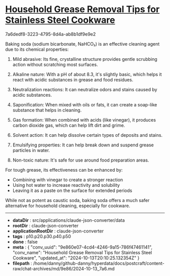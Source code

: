 # [Household Grease Removal Tips for Stainless Steel Cookware](https://claude.ai/chat/9e860e07-4cd4-4246-9a15-786f47461141)

7a6dedf8-3223-4795-8d4a-ab8b1df9e9e2

 Baking soda (sodium bicarbonate, NaHCO₃) is an effective cleaning agent due to its chemical properties:

1. Mild abrasive: Its fine, crystalline structure provides gentle scrubbing action without scratching most surfaces.

2. Alkaline nature: With a pH of about 8.3, it's slightly basic, which helps it react with acidic substances in grease and food residues.

3. Neutralization reactions: It can neutralize odors and stains caused by acidic substances.

4. Saponification: When mixed with oils or fats, it can create a soap-like substance that helps in cleaning.

5. Gas formation: When combined with acids (like vinegar), it produces carbon dioxide gas, which can help lift dirt and grime.

6. Solvent action: It can help dissolve certain types of deposits and stains.

7. Emulsifying properties: It can help break down and suspend grease particles in water.

8. Non-toxic nature: It's safe for use around food preparation areas.

For tough grease, its effectiveness can be enhanced by:

- Combining with vinegar to create a stronger reaction
- Using hot water to increase reactivity and solubility
- Leaving it as a paste on the surface for extended periods

While not as potent as caustic soda, baking soda offers a much safer alternative for household cleaning, especially for cookware.

---

* **dataDir** : src/applications/claude-json-converter/data
* **rootDir** : claude-json-converter
* **applicationRootDir** : claude-json-converter
* **tags** : p10.p20.p30.p40.p50
* **done** : false
* **meta** : {
  "conv_uuid": "9e860e07-4cd4-4246-9a15-786f47461141",
  "conv_name": "Household Grease Removal Tips for Stainless Steel Cookware",
  "updated_at": "2024-10-13T20:10:25.132354Z"
}
* **filepath** : /home/danny/github-danny/hyperdata/docs/postcraft/content-raw/chat-archives/md/9e86/2024-10-13_7a6.md